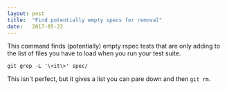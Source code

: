 ```yaml
---
layout: post
title:  "Find potentially empty specs for removal"
date:   2017-05-22
---
```


This command finds (potentially) empty rspec tests that are only adding to the list of files you have to load when you run your test suite.

    git grep -L '\<it\>' spec/
    
This isn't perfect, but it gives a list you can pare down and then `git rm`.
